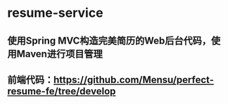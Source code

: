 # resume-service
## 使用Spring MVC构造完美简历的Web后台代码，使用Maven进行项目管理
## 前端代码：https://github.com/Mensu/perfect-resume-fe/tree/develop
